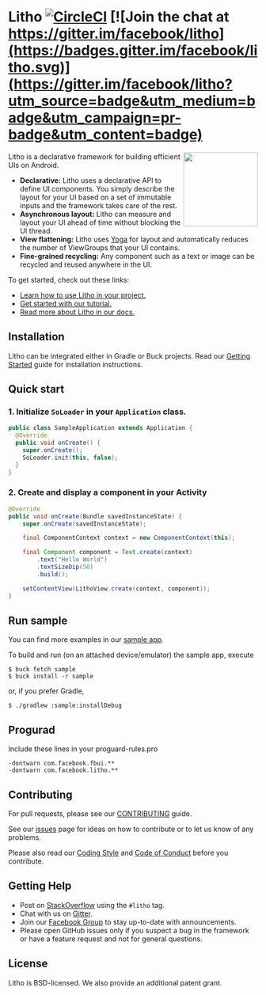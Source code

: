 # Litho [![CircleCI](https://circleci.com/gh/facebook/litho/tree/master.svg?style=svg)](https://circleci.com/gh/facebook/litho/tree/master) [![Join the chat at https://gitter.im/facebook/litho](https://badges.gitter.im/facebook/litho.svg)](https://gitter.im/facebook/litho?utm_source=badge&utm_medium=badge&utm_campaign=pr-badge&utm_content=badge)

<img src="docs/static/logo.png" width=150 align=right>

Litho is a declarative framework for building efficient UIs on Android.

* **Declarative:** Litho uses a declarative API to define UI components. You simply describe the layout for your UI based on a set of immutable inputs and the framework takes care of the rest.
* **Asynchronous layout:** Litho can measure and layout your UI ahead of time without blocking the UI thread.
* **View flattening:** Litho uses [Yoga](https://facebook.github.io/yoga/) for layout and automatically reduces the number of ViewGroups that your UI contains.
* **Fine-grained recycling:** Any component such as a text or image can be recycled and reused anywhere in the UI.

To get started, check out these links:

* [Learn how to use Litho in your project.](http://fblitho.com/docs/getting-started)
* [Get started with our tutorial.](http://fblitho.com/docs/tutorial)
* [Read more about Litho in our docs.](http://fblitho.com/docs/intro)

## Installation
Litho can be integrated either in Gradle or Buck projects. Read our [Getting Started](http://fblitho.com/docs/getting-started) guide for installation instructions.

## Quick start
### 1. Initialize `SoLoader` in your `Application` class.
```java
public class SampleApplication extends Application {
  @Override
  public void onCreate() {
    super.onCreate();
    SoLoader.init(this, false);
  }
}
```
### 2. Create and display a component in your Activity
```java
@Override
public void onCreate(Bundle savedInstanceState) {
    super.onCreate(savedInstanceState);

    final ComponentContext context = new ComponentContext(this);

    final Component component = Text.create(context)
        .text("Hello World")
        .textSizeDip(50)
        .build();

    setContentView(LithoView.create(context, component));
}
```
## Run sample
You can find more examples in our [sample app](https://github.com/facebook/litho/tree/master/sample).

To build and run (on an attached device/emulator) the sample app, execute

    $ buck fetch sample
    $ buck install -r sample

or, if you prefer Gradle,

    $ ./gradlew :sample:installDebug
    
    
## Progurad
Include these lines in your proguard-rules.pro
```
-dontwarn com.facebook.fbui.**
-dontwarn com.facebook.litho.**
```

## Contributing
For pull requests, please see our [CONTRIBUTING](CONTRIBUTING.md) guide.

See our [issues](https://github.com/facebook/litho/issues/) page for ideas on how to contribute or to let us know of any problems.

Please also read our [Coding Style](http://fblitho.com/docs/best-practices#coding-style) and [Code of Conduct](https://code.facebook.com/codeofconduct) before you contribute.

## Getting Help

- Post on [StackOverflow](https://stackoverflow.com/questions/tagged/litho)
  using the `#litho` tag.
- Chat with us on [Gitter](https://gitter.im/facebook/litho).
- Join our [Facebook Group](https://www.facebook.com/groups/litho.android/) to
  stay up-to-date with announcements.
- Please open GitHub issues only if you suspect a bug in the framework or have a
  feature request and not for general questions.

## License

Litho is BSD-licensed. We also provide an additional patent grant.
